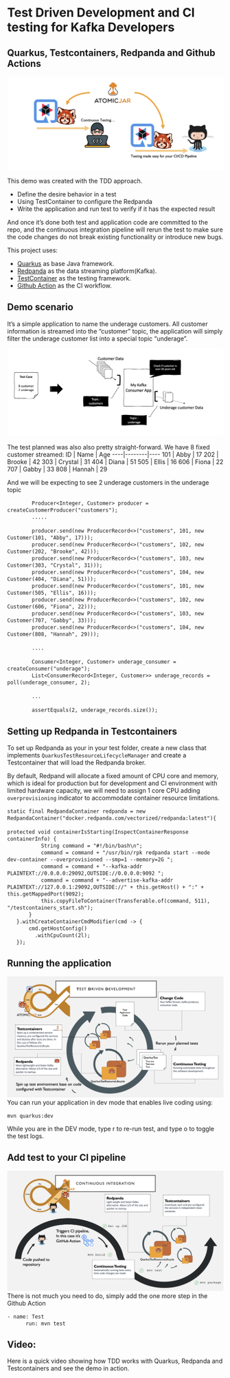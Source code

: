 # Test Driven Development and CI testing for Kafka Developers
## Quarkus, Testcontainers, Redpanda and Github Actions

![Hero](images/hero.png)

This demo was created with the TDD approach. 

- Define the desire behavior in a test
- Using TestContainer to configure the Redpanda
- Write the application and run test to verify if it has the expected result

And once it’s done both test and application code are committed to the repo, and the continuous integration pipeline will rerun the test to make sure the code changes do not break existing functionality or introduce new bugs. 


This project uses: 
- [Quarkus](https://quarkus.io/) as base Java framework.
- [Redpanda](https://redpanda.com/) as the data streaming platform(Kafka).
- [TestContainer](https://www.atomicjar.com/) as the testing framework.
- [Github Action](https://github.com/features/actions) as the CI workflow.


## Demo scenario
It’s a simple application to name the underage customers. All customer information is streamed into the “customer” topic, the application will simply filter the underage customer list into a special topic “underage”. 

![Demo scenario](images/demo-scenario.png)

The test planned was also also pretty straight-forward. We have 8 fixed customer streamed:
ID | Name | Age
----|--------|----
101 | Abby | 17
202 | Brooke | 42
303 | Crystal | 31
404 | Diana | 51
505 | Ellis | 16
606 | Fiona | 22
707 | Gabby | 33
808 | Hannah | 29

And we will be expecting to see 2 underage customers in the underage topic
        
```
        Producer<Integer, Customer> producer = createCustomerProducer("customers");
        ..... 
             
        producer.send(new ProducerRecord<>("customers", 101, new Customer(101, "Abby", 17)));
        producer.send(new ProducerRecord<>("customers", 102, new Customer(202, "Brooke", 42)));
        producer.send(new ProducerRecord<>("customers", 103, new Customer(303, "Crystal", 31)));
        producer.send(new ProducerRecord<>("customers", 104, new Customer(404, "Diana", 51)));
        producer.send(new ProducerRecord<>("customers", 101, new Customer(505, "Ellis", 16)));
        producer.send(new ProducerRecord<>("customers", 102, new Customer(606, "Fiona", 22)));
        producer.send(new ProducerRecord<>("customers", 103, new Customer(707, "Gabby", 33)));
        producer.send(new ProducerRecord<>("customers", 104, new Customer(808, "Hannah", 29)));
        
        ....

        Consumer<Integer, Customer> underage_consumer = createConsumer("underage");
        List<ConsumerRecord<Integer, Customer>> underage_records = poll(underage_consumer, 2);
        
        ...
        
        assertEquals(2, underage_records.size());
```

## Setting up Redpanda in Testcontainers 

To set up Redpanda as your in your test folder, create a new class that implements `QuarkusTestResourceLifecycleManager` and create a Testcontainer that will load the Redpanda broker. 

By default, Redpand will allocate a fixed amount of CPU core and memory, which is ideal for production but for development and CI environment with limited hardware capacity, we will need to assign 1 core CPU adding `overprovisioning` indicator to accommodate container resource limitations.

```
static final RedpandaContainer redpanda = new RedpandaContainer("docker.redpanda.com/vectorized/redpanda:latest"){

protected void containerIsStarting(InspectContainerResponse containerInfo) {
           String command = "#!/bin/bash\n";
           command = command + "/usr/bin/rpk redpanda start --mode dev-container --overprovisioned --smp=1 --memory=2G ";
           command = command + "--kafka-addr PLAINTEXT://0.0.0.0:29092,OUTSIDE://0.0.0.0:9092 ";
           command = command + "--advertise-kafka-addr PLAINTEXT://127.0.0.1:29092,OUTSIDE://" + this.getHost() + ":" + this.getMappedPort(9092);
           this.copyFileToContainer(Transferable.of(command, 511), "/testcontainers_start.sh");
       }
   }.withCreateContainerCmdModifier(cmd -> {
       cmd.getHostConfig()
         .withCpuCount(2l);
   });
```

## Running the application 

![TDD](images/tdd.png)
You can run your application in dev mode that enables live coding using:

```
mvn quarkus:dev
```
While you are in the DEV mode, type r to re-run test, and type o to toggle the test logs. 




## Add test to your CI pipeline

![CI](images/ci.png)
There is not much you need to do, simply add the one more step in the Github Action

```
- name: Test 
      run: mvn test
```

## Video:
Here is a quick video showing how TDD works with Quarkus, Redpanda and Testcontainers and see the demo in action.